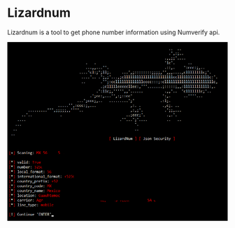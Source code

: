 # Lizardnum
Lizardnum is a tool to get phone number information using Numverify api.

<img src="images/Lizardnum.png"/>
